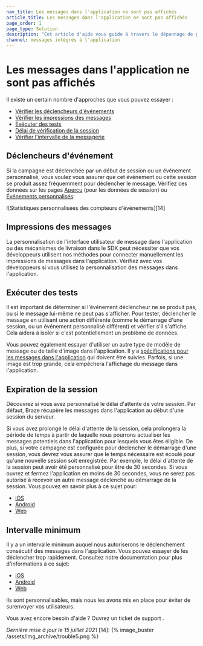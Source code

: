 ```yaml
---
nav_title: Les messages dans l'application ne sont pas affichés
article_title: Les messages dans l'application ne sont pas affichés
page_order: 1
page_type: Solution
description: "Cet article d'aide vous guide à travers le dépannage de problèmes avec des messages intégrés qui ne s'affichent pas ou ne s'affichent pas correctement."
channel: messages intégrés à l'application
---
```


# Les messages dans l'application ne sont pas affichés

Il existe un certain nombre d'approches que vous pouvez essayer :

* [Vérifier les déclencheurs d'événements](#event-triggers)
* [Vérifier les impressions des messages](#message-impressions)
* [Exécuter des tests](#run-tests)
* [Délai de vérification de la session](#session-timeout)
* [Vérifier l'intervalle de la messagerie](#minimum-interval)

## Déclencheurs d'événement

Si la campagne est déclenchée par un début de session ou un événement personnalisé, vous voulez vous assurer que cet événement ou cette session se produit assez fréquemment pour déclencher le message. Vérifiez ces données sur les pages [Aperçu][1] (pour les données de session) ou [Événements personnalisés][2]:

!\[Statistiques personnalisées des compteurs d'événements\]\[14\]

## Impressions des messages

La personnalisation de l'interface utilisateur de message dans l'application ou des mécanismes de livraison dans le SDK peut nécessiter que vos développeurs utilisent nos méthodes pour connecter manuellement les impressions de messages dans l'application. Vérifiez avec vos développeurs si vous utilisez la personnalisation des messages dans l'application.


## Exécuter des tests

Il est important de déterminer si l'événement déclencheur ne se produit pas, ou si le message lui-même ne peut pas s'afficher. Pour tester, déclencher le message en utilisant une action différente (comme le démarrage d'une session, ou un événement personnalisé différent) et vérifier s'il s'affiche. Cela aidera à isoler si c'est potentiellement un problème de données.

Vous pouvez également essayer d'utiliser un autre type de modèle de message ou de taille d'image dans l'application. Il y a [spécifications pour les messages dans l'application][15] qui doivent être suivies. Parfois, si une image est trop grande, cela empêchera l'affichage du message dans l'application.


## Expiration de la session

Découvrez si vous avez personnalisé le délai d'attente de votre session. Par défaut, Braze récupère les messages dans l'application au début d'une session du serveur.

Si vous avez prolongé le délai d'attente de la session, cela prolongera la période de temps à partir de laquelle nous pourrons actualiser les messages potentiels dans l'application pour lesquels vous êtes éligible. De plus, si votre campagne est configurée pour déclencher le démarrage d'une session, vous devrez vous assurer que le temps nécessaire est écoulé pour qu'une nouvelle session soit enregistrée. Par exemple, le délai d'attente de la session peut avoir été personnalisé pour être de 30 secondes. Si vous ouvrez et fermez l'application en moins de 30 secondes, vous ne serez pas autorisé à recevoir un autre message déclenché au démarrage de la session. Vous pouvez en savoir plus à ce sujet pour:

* [iOS][16]
* [Android][17]
* [Web][18]

## Intervalle minimum

Il y a un intervalle minimum auquel nous autoriserons le déclenchement consécutif des messages dans l'application. Vous pouvez essayer de les déclencher trop rapidement. Consultez notre documentation pour plus d'informations à ce sujet:
* [iOS][19]
* [Android][20]
* [Web][21]

Ils sont personnalisables, mais nous les avons mis en place pour éviter de surenvoyer vos utilisateurs.

Vous avez encore besoin d'aide ? Ouvrez un ticket de support []({{site.baseurl}}/braze_support/).

_Dernière mise à jour le 15 juillet 2021_
[14]: {% image_buster /assets/img_archive/trouble5.png %}

[1]: {{site.baseurl}}/user_guide/data_and_analytics/your_reports/understanding_your_app_usage_data/#understanding-your-app-usage-data
[2]: {{site.baseurl}}/user_guide/data_and_analytics/configuring_reporting/#configuring-reporting
[15]: {{site.baseurl}}/user_guide/message_building_by_channel/in-app_messages/creative_details/
[16]: {{site.baseurl}}/developer_guide/platform_integration_guides/ios/analytics/tracking_sessions/#customizing-session-timeout
[17]: {{site.baseurl}}/developer_guide/platform_integration_guides/android/analytics/tracking_sessions/#customizing-session-timeout
[18]: {{site.baseurl}}/developer_guide/platform_integration_guides/web/analytics/tracking_sessions/#customizing-session-timeout
[19]: {{site.baseurl}}/developer_guide/platform_integration_guides/ios/in-app_messaging/in-app_message_delivery/#minimum-time-interval-between-triggers
[20]: {{site.baseurl}}/developer_guide/platform_integration_guides/android/in-app_messaging/in-app_message_delivery/#minimum-time-interval-between-triggers
[21]: {{site.baseurl}}/developer_guide/platform_integration_guides/web/in-app_messaging/in-app_message_delivery/#in-app-message-delivery
